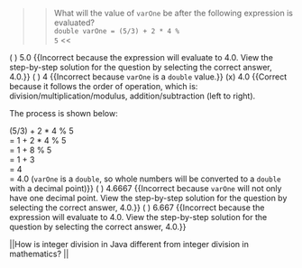 >>What will the value of <code>varOne</code> be after the following expression is evaluated?<br/>
<code>double varOne = (5/3) + 2 * 4 % 5</code> <<

( ) 5.0 {{Incorrect because the expression will evaluate to 4.0. View the step-by-step solution for the question by selecting the correct answer, 4.0.}}
( ) 4 {{Incorrect because <code>varOne</code> is a <code>double</code> value.}}
(x) 4.0 {{Correct because it follows the order of operation, which is: 
division/multiplication/modulus, addition/subtraction (left to right).
<p>The process is shown below:</p>
(5/3) + 2 * 4 % 5<br/>
= 1 + 2 * 4 % 5<br/>
= 1 + 8 % 5<br/>
= 1 + 3<br/>
= 4<br/>
= 4.0 (<code>varOne</code> is a <code>double</code>, so whole numbers will be converted to a <code>double</code>  with a decimal point)}}
( ) 4.6667 {{Incorrect because <code>varOne</code> will not only have one decimal point. View the step-by-step solution for the question by selecting the correct answer, 4.0.}}
( ) 6.667 {{Incorrect because the expression will evaluate to 4.0. View the step-by-step solution for the question by selecting the correct answer, 4.0.}}

||How is integer division in Java different from integer division in mathematics? ||
